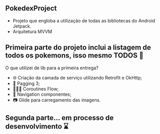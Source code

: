 ## PokedexProject

- Projeto que engloba a utilização de todas as bibliotecas do Android Jetpack.
- Arquitetura MVVM

## Primeira parte do projeto inclui a listagem de todos os pokemons, isso mesmo TODOS 🩷

O que utilizei de lib para a primeira entrega? 

- 🌐 Criação da camada de serviço utilizando Retrofit e OkHttp;
- 📕 Pagging 3;
- 🏄🏻‍♂️ Coroutines Flow;
- 🛶 Navigation componentes;
- 📷 Glide para carregamento das imagens.

## Segunda parte... em processo de desenvolvimento ⌛️
